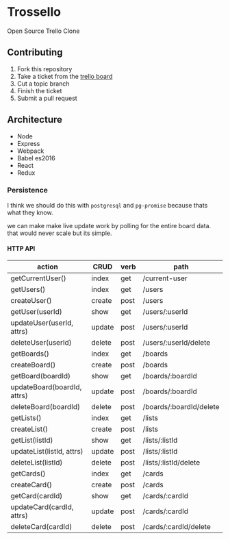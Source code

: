 # Trossello

Open Source Trello Clone


## Contributing

1. Fork this repository
2. Take a ticket from the [trello board](https://trello.com/b/QIKeSwK0/trossello-oss-trello)
3. Cut a topic branch
4. Finish the ticket
5. Submit a pull request


## Architecture

- Node
- Express
- Webpack
- Babel es2016
- React
- Redux


### Persistence

I think we should do this with `postgresql` and `pg-promise` because thats what they know.

we can make make live update work by polling for the entire board data. that would never scale but its simple.

#### HTTP API

| action                       | CRUD   | verb | path                             |
| ---------------------------- | ------ | ---- | -------------------------------- |
| getCurrentUser()             | index  | get  | /current-user                    |
| getUsers()                   | index  | get  | /users                           |
| createUser()                 | create | post | /users                           |
| getUser(userId)              | show   | get  | /users/:userId                   |
| updateUser(userId, attrs)    | update | post | /users/:userId                   |
| deleteUser(userId)           | delete | post | /users/:userId/delete            |
| getBoards()                  | index  | get  | /boards                          |
| createBoard()                | create | post | /boards                          |
| getBoard(boardId)            | show   | get  | /boards/:boardId                 |
| updateBoard(boardId, attrs)  | update | post | /boards/:boardId                 |
| deleteBoard(boardId)         | delete | post | /boards/:boardId/delete          |
| getLists()                   | index  | get  | /lists                           |
| createList()                 | create | post | /lists                           |
| getList(listId)              | show   | get  | /lists/:listId                   |
| updateList(listId, attrs)    | update | post | /lists/:listId                   |
| deleteList(listId)           | delete | post | /lists/:listId/delete            |
| getCards()                   | index  | get  | /cards                           |
| createCard()                 | create | post | /cards                           |
| getCard(cardId)              | show   | get  | /cards/:cardId                   |
| updateCard(cardId, attrs)    | update | post | /cards/:cardId                   |
| deleteCard(cardId)           | delete | post | /cards/:cardId/delete            |
